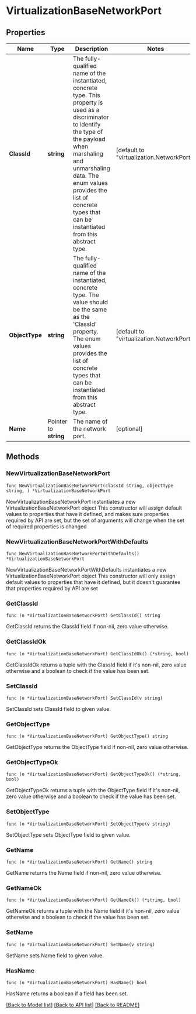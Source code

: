 # VirtualizationBaseNetworkPort

## Properties

Name | Type | Description | Notes
------------ | ------------- | ------------- | -------------
**ClassId** | **string** | The fully-qualified name of the instantiated, concrete type. This property is used as a discriminator to identify the type of the payload when marshaling and unmarshaling data. The enum values provides the list of concrete types that can be instantiated from this abstract type. | [default to "virtualization.NetworkPort"]
**ObjectType** | **string** | The fully-qualified name of the instantiated, concrete type. The value should be the same as the &#39;ClassId&#39; property. The enum values provides the list of concrete types that can be instantiated from this abstract type. | [default to "virtualization.NetworkPort"]
**Name** | Pointer to **string** | The name of the network port. | [optional] 

## Methods

### NewVirtualizationBaseNetworkPort

`func NewVirtualizationBaseNetworkPort(classId string, objectType string, ) *VirtualizationBaseNetworkPort`

NewVirtualizationBaseNetworkPort instantiates a new VirtualizationBaseNetworkPort object
This constructor will assign default values to properties that have it defined,
and makes sure properties required by API are set, but the set of arguments
will change when the set of required properties is changed

### NewVirtualizationBaseNetworkPortWithDefaults

`func NewVirtualizationBaseNetworkPortWithDefaults() *VirtualizationBaseNetworkPort`

NewVirtualizationBaseNetworkPortWithDefaults instantiates a new VirtualizationBaseNetworkPort object
This constructor will only assign default values to properties that have it defined,
but it doesn't guarantee that properties required by API are set

### GetClassId

`func (o *VirtualizationBaseNetworkPort) GetClassId() string`

GetClassId returns the ClassId field if non-nil, zero value otherwise.

### GetClassIdOk

`func (o *VirtualizationBaseNetworkPort) GetClassIdOk() (*string, bool)`

GetClassIdOk returns a tuple with the ClassId field if it's non-nil, zero value otherwise
and a boolean to check if the value has been set.

### SetClassId

`func (o *VirtualizationBaseNetworkPort) SetClassId(v string)`

SetClassId sets ClassId field to given value.


### GetObjectType

`func (o *VirtualizationBaseNetworkPort) GetObjectType() string`

GetObjectType returns the ObjectType field if non-nil, zero value otherwise.

### GetObjectTypeOk

`func (o *VirtualizationBaseNetworkPort) GetObjectTypeOk() (*string, bool)`

GetObjectTypeOk returns a tuple with the ObjectType field if it's non-nil, zero value otherwise
and a boolean to check if the value has been set.

### SetObjectType

`func (o *VirtualizationBaseNetworkPort) SetObjectType(v string)`

SetObjectType sets ObjectType field to given value.


### GetName

`func (o *VirtualizationBaseNetworkPort) GetName() string`

GetName returns the Name field if non-nil, zero value otherwise.

### GetNameOk

`func (o *VirtualizationBaseNetworkPort) GetNameOk() (*string, bool)`

GetNameOk returns a tuple with the Name field if it's non-nil, zero value otherwise
and a boolean to check if the value has been set.

### SetName

`func (o *VirtualizationBaseNetworkPort) SetName(v string)`

SetName sets Name field to given value.

### HasName

`func (o *VirtualizationBaseNetworkPort) HasName() bool`

HasName returns a boolean if a field has been set.


[[Back to Model list]](../README.md#documentation-for-models) [[Back to API list]](../README.md#documentation-for-api-endpoints) [[Back to README]](../README.md)


